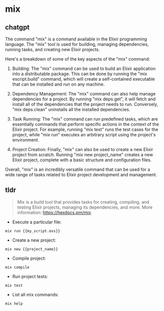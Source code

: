 # mix 
## chatgpt 
The command "mix" is a command available in the Elixir programming language. The "mix" tool is used for building, managing dependencies, running tasks, and creating new Elixir projects.

Here's a breakdown of some of the key aspects of the "mix" command:

1. Building: The "mix" command can be used to build an Elixir application into a distributable package. This can be done by running the "mix escript.build" command, which will create a self-contained executable that can be installed and run on any machine.

2. Dependency Management: The "mix" command can also help manage dependencies for a project. By running "mix deps.get", it will fetch and install all of the dependencies that the project needs to run. Conversely, "mix deps.clean" uninstalls all the installed dependencies.

3. Task Running: The "mix" command can run predefined tasks, which are essentially commands that perform specific actions in the context of the Elixir project. For example, running "mix test" runs the test cases for the project, while "mix run" executes an arbitrary script using the project's environment.

4. Project Creation: Finally, "mix" can also be used to create a new Elixir project from scratch. Running "mix new project_name" creates a new Elixir project, complete with a basic structure and configuration files.

Overall, "mix" is an incredibly versatile command that can be used for a wide range of tasks related to Elixir project development and management. 

## tldr 
 
> Mix is a build tool that provides tasks for creating, compiling, and testing Elixir projects, managing its dependencies, and more.
> More information: <https://hexdocs.pm/mix>.

- Execute a particular file:

`mix run {{my_script.exs}}`

- Create a new project:

`mix new {{project_name}}`

- Compile project:

`mix compile`

- Run project tests:

`mix test`

- List all mix commands:

`mix help`

